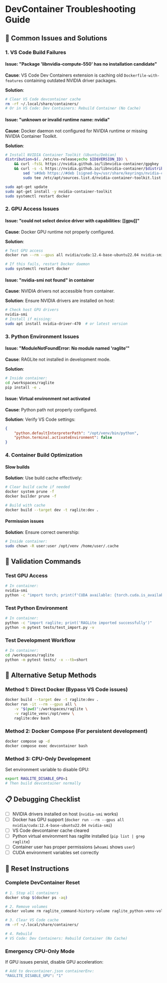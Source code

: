 # DevContainer Troubleshooting Guide

## 🚨 Common Issues and Solutions

### 1. **VS Code Build Failures**

#### Issue: "Package 'libnvidia-compute-550' has no installation candidate"
**Cause**: VS Code Dev Containers extension is caching old `Dockerfile-with-features` containing outdated NVIDIA driver packages.

**Solution**:
```bash
# Clear VS Code devcontainer cache
rm -rf ~/.local/share/containers/
# Or in VS Code: Dev Containers: Rebuild Container (No Cache)
```

#### Issue: "unknown or invalid runtime name: nvidia"
**Cause**: Docker daemon not configured for NVIDIA runtime or missing NVIDIA Container Toolkit.

**Solution**:
```bash
# Install NVIDIA Container Toolkit (Ubuntu/Debian)
distribution=$(. /etc/os-release;echo $ID$VERSION_ID) \
    && curl -fsSL https://nvidia.github.io/libnvidia-container/gpgkey | sudo gpg --dearmor -o /usr/share/keyrings/nvidia-container-toolkit-keyring.gpg \
    && curl -s -L https://nvidia.github.io/libnvidia-container/$distribution/libnvidia-container.list | \
        sed 's#deb https://#deb [signed-by=/usr/share/keyrings/nvidia-container-toolkit-keyring.gpg] https://#g' | \
        sudo tee /etc/apt/sources.list.d/nvidia-container-toolkit.list

sudo apt-get update
sudo apt-get install -y nvidia-container-toolkit
sudo systemctl restart docker
```

### 2. **GPU Access Issues**

#### Issue: "could not select device driver with capabilities: [[gpu]]"
**Cause**: Docker GPU runtime not properly configured.

**Solution**:
```bash
# Test GPU access
docker run --rm --gpus all nvidia/cuda:12.4-base-ubuntu22.04 nvidia-smi

# If this fails, restart Docker daemon
sudo systemctl restart docker
```

#### Issue: "nvidia-smi not found" in container
**Cause**: NVIDIA drivers not accessible from container.

**Solution**: Ensure NVIDIA drivers are installed on host:
```bash
# Check host GPU drivers
nvidia-smi
# Install if missing:
sudo apt install nvidia-driver-470  # or latest version
```

### 3. **Python Environment Issues**

#### Issue: "ModuleNotFoundError: No module named 'raglite'"
**Cause**: RAGLite not installed in development mode.

**Solution**:
```bash
# Inside container:
cd /workspaces/raglite
pip install -e .
```

#### Issue: Virtual environment not activated
**Cause**: Python path not properly configured.

**Solution**: Verify VS Code settings:
```json
{
    "python.defaultInterpreterPath": "/opt/venv/bin/python",
    "python.terminal.activateEnvironment": false
}
```

### 4. **Container Build Optimization**

#### Slow builds
**Solution**: Use build cache effectively:
```bash
# Clear build cache if needed
docker system prune -f
docker builder prune -f

# Build with cache
docker build --target dev -t raglite:dev .
```

#### Permission issues
**Solution**: Ensure correct ownership:
```bash
# Inside container:
sudo chown -R user:user /opt/venv /home/user/.cache
```

## 🧪 Validation Commands

### Test GPU Access
```bash
# In container:
nvidia-smi
python -c "import torch; print(f'CUDA available: {torch.cuda.is_available()}')"
```

### Test Python Environment
```bash
# In container:
python -c "import raglite; print('RAGLite imported successfully')"
python -m pytest tests/test_import.py -v
```

### Test Development Workflow
```bash
# In container:
cd /workspaces/raglite
python -m pytest tests/ -x --tb=short
```

## 🚀 Alternative Setup Methods

### Method 1: Direct Docker (Bypass VS Code issues)
```bash
docker build --target dev -t raglite:dev .
docker run -it --rm --gpus all \
    -v "$(pwd)":/workspaces/raglite \
    -v raglite_venv:/opt/venv \
    raglite:dev bash
```

### Method 2: Docker Compose (For persistent development)
```bash
docker compose up -d
docker compose exec devcontainer bash
```

### Method 3: CPU-Only Development
Set environment variable to disable GPU:
```bash
export RAGLITE_DISABLE_GPU=1
# Then build devcontainer normally
```

## 📋 Debugging Checklist

- [ ] NVIDIA drivers installed on host (`nvidia-smi` works)
- [ ] Docker has GPU support (`docker run --rm --gpus all nvidia/cuda:12.4-base-ubuntu22.04 nvidia-smi`)
- [ ] VS Code devcontainer cache cleared
- [ ] Python virtual environment has raglite installed (`pip list | grep raglite`)
- [ ] Container user has proper permissions (`whoami` shows `user`)
- [ ] CUDA environment variables set correctly

## 🔧 Reset Instructions

### Complete DevContainer Reset
```bash
# 1. Stop all containers
docker stop $(docker ps -aq)

# 2. Remove volumes
docker volume rm raglite_command-history-volume raglite_python-venv-volume raglite_cache-volume raglite_local-volume raglite_models-volume

# 3. Clear VS Code cache
rm -rf ~/.local/share/containers/

# 4. Rebuild
# VS Code: Dev Containers: Rebuild Container (No Cache)
```

### Emergency CPU-Only Mode
If GPU issues persist, disable GPU acceleration:
```bash
# Add to devcontainer.json containerEnv:
"RAGLITE_DISABLE_GPU": "1"
```